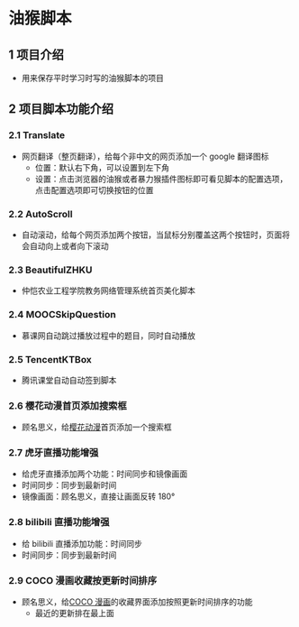 # 油猴脚本

## 1 项目介绍

- 用来保存平时学习时写的油猴脚本的项目

## 2 项目脚本功能介绍

### 2.1 Translate

- 网页翻译（整页翻译），给每个非中文的网页添加一个 google 翻译图标
  - 位置：默认右下角，可以设置到左下角
  - 设置：点击浏览器的油猴或者暴力猴插件图标即可看见脚本的配置选项，点击配置选项即可切换按钮的位置

### 2.2 AutoScroll

- 自动滚动，给每个网页添加两个按钮，当鼠标分别覆盖这两个按钮时，页面将会自动向上或者向下滚动

### 2.3 BeautifulZHKU

- 仲恺农业工程学院教务网络管理系统首页美化脚本

### 2.4 MOOCSkipQuestion

- 慕课网自动跳过播放过程中的题目，同时自动播放

### 2.5 TencentKTBox

- 腾讯课堂自动自动签到脚本

### 2.6 樱花动漫首页添加搜索框

- 顾名思义，给[樱花动漫](http://www.imomoe.ai/)首页添加一个搜索框

### 2.7 虎牙直播功能增强

- 给虎牙直播添加两个功能：时间同步和镜像画面
- 时间同步：同步到最新时间
- 镜像画面：顾名思义，直接让画面反转 180°

### 2.8 bilibili 直播功能增强

- 给 bilibili 直播添加功能：时间同步
- 时间同步：同步到最新时间

### 2.9 COCO 漫画收藏按更新时间排序

- 顾名思义，给[COCO 漫画](http://www.cocomanhua.com/)的收藏界面添加按照更新时间排序的功能
  - 最近的更新排在最上面
